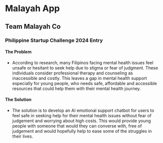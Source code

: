 # Malayah App
## Team Malayah Co
### Philippine Startup Challenge 2024 Entry

#### The Problem
- According to research, many Filipinos facing mental health issues feel unsafe or hesitant to seek help due to stigma or fear of judgment. These individuals consider professional therapy and counseling as inaccessible and costly. This leaves a gap in mental health support especially for young people, who needs safe, affordable and accessible resources that could help them with their mental health journey. 

#### The Solution
- The solution is to develop an AI emotional support chatbot for users to feel safe in seeking help for their mental health issues without fear of judgement and worrying about high costs. This would provide young people with someone that would they can converse with, free of judgement and would hopefully help to ease some of the struggles in their lives.